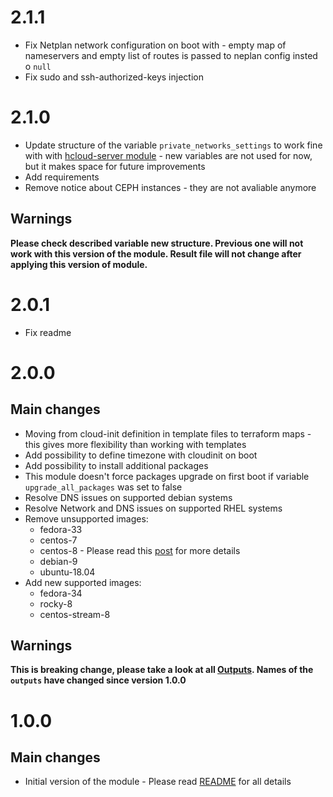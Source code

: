 
# 2.1.1
- Fix Netplan network configuration on boot with - empty map of nameservers and empty list of routes is passed to neplan config insted o `null`
- Fix sudo and ssh-authorized-keys injection 

# 2.1.0
- Update structure of the variable `private_networks_settings` to work fine with with [hcloud-server module](https://github.com/wszychta/terraform-module.hcloud-server) - new variables are not used for now, but it makes space for future improvements
- Add requirements
- Remove notice about CEPH instances - they are not avaliable anymore

## Warnings
<b>Please check described variable new structure. Previous one will not work with this version of the module. Result file will not change after applying this version of module.</b>

# 2.0.1
- Fix readme
# 2.0.0
## Main changes
- Moving from cloud-init definition in template files to terraform maps - this gives more flexibility than working with templates
- Add possibility to define timezone with cloudinit on boot
- Add possibility to install additional packages
- This module doesn't force packages upgrade on first boot if variable `upgrade_all_packages` was set to false
- Resolve DNS issues on supported debian systems
- Resolve Network and DNS issues on supported RHEL systems
- Remove unsupported images:
    - fedora-33
    - centos-7
    - centos-8 - Please read this [post](https://blog.centos.org/2020/12/future-is-centos-stream/) for more details
    - debian-9
    - ubuntu-18.04
- Add new supported images:
    - fedora-34
    - rocky-8
    - centos-stream-8

## Warnings
<b>This is breaking change, please take a look at all [Outputs](README.md#outputs). Names of the `outputs` have changed since version 1.0.0</b>

# 1.0.0
## Main changes
- Initial version of the module - Please read [README](https://github.com/wszychta/terraform-module.hcloud-user-data/blob/master/README.md) for all details
